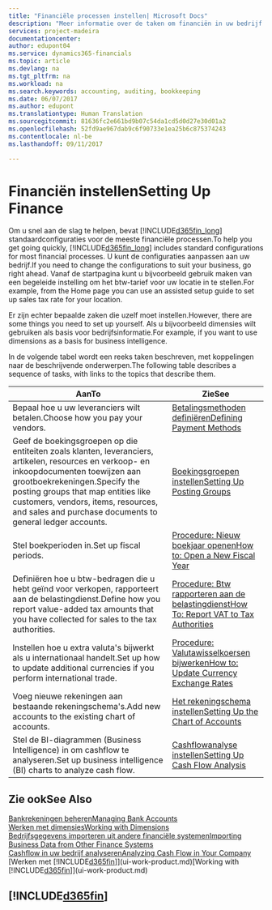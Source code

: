 ```yaml
---
title: "Financiële processen instellen| Microsoft Docs"
description: "Meer informatie over de taken om financiën in uw bedrijf in te stellen voor al uw boekhoudings-, controle- of boekingsbehoeften."
services: project-madeira
documentationcenter: 
author: edupont04
ms.service: dynamics365-financials
ms.topic: article
ms.devlang: na
ms.tgt_pltfrm: na
ms.workload: na
ms.search.keywords: accounting, auditing, bookkeeping
ms.date: 06/07/2017
ms.author: edupont
ms.translationtype: Human Translation
ms.sourcegitcommit: 81636fc2e661bd9b07c54da1cd5d0d27e30d01a2
ms.openlocfilehash: 52fd9ae967dab9c6f90733e1ea25b6c875374243
ms.contentlocale: nl-be
ms.lasthandoff: 09/11/2017

---
```

# <a name="setting-up-finance"></a><span data-ttu-id="b1075-103">Financiën instellen</span><span class="sxs-lookup"><span data-stu-id="b1075-103">Setting Up Finance</span></span>
<span data-ttu-id="b1075-104">Om u snel aan de slag te helpen, bevat [!INCLUDE[d365fin_long](includes/d365fin_long_md.md)] standaardconfiguraties voor de meeste financiële processen.</span><span class="sxs-lookup"><span data-stu-id="b1075-104">To help you get going quickly, [!INCLUDE[d365fin_long](includes/d365fin_long_md.md)] includes standard configurations for most financial processes.</span></span> <span data-ttu-id="b1075-105">U kunt de configuraties aanpassen aan uw bedrijf.</span><span class="sxs-lookup"><span data-stu-id="b1075-105">If you need to change the configurations to suit your business, go right ahead.</span></span> <span data-ttu-id="b1075-106">Vanaf de startpagina kunt u bijvoorbeeld gebruik maken van een begeleide instelling om het btw-tarief voor uw locatie in te stellen.</span><span class="sxs-lookup"><span data-stu-id="b1075-106">For example, from the Home page you can use an assisted setup guide to set up sales tax rate for your location.</span></span>  

<span data-ttu-id="b1075-107">Er zijn echter bepaalde zaken die uzelf moet instellen.</span><span class="sxs-lookup"><span data-stu-id="b1075-107">However, there are some things you need to set up yourself.</span></span> <span data-ttu-id="b1075-108">Als u bijvoorbeeld dimensies wilt gebruiken als basis voor bedrijfsinformatie.</span><span class="sxs-lookup"><span data-stu-id="b1075-108">For example, if you want to use dimensions as a basis for business intelligence.</span></span>  

<span data-ttu-id="b1075-109">In de volgende tabel wordt een reeks taken beschreven, met koppelingen naar de beschrijvende onderwerpen.</span><span class="sxs-lookup"><span data-stu-id="b1075-109">The following table describes a sequence of tasks, with links to the topics that describe them.</span></span>

| <span data-ttu-id="b1075-110">Aan</span><span class="sxs-lookup"><span data-stu-id="b1075-110">To</span></span> | <span data-ttu-id="b1075-111">Zie</span><span class="sxs-lookup"><span data-stu-id="b1075-111">See</span></span> |
| --- | --- |
| <span data-ttu-id="b1075-112">Bepaal hoe u uw leveranciers wilt betalen.</span><span class="sxs-lookup"><span data-stu-id="b1075-112">Choose how you pay your vendors.</span></span> |[<span data-ttu-id="b1075-113">Betalingsmethoden definiëren</span><span class="sxs-lookup"><span data-stu-id="b1075-113">Defining Payment Methods</span></span>](finance-payment-methods.md) |
| <span data-ttu-id="b1075-114">Geef de boekingsgroepen op die entiteiten zoals klanten, leveranciers, artikelen, resources en verkoop- en inkoopdocumenten toewijzen aan grootboekrekeningen.</span><span class="sxs-lookup"><span data-stu-id="b1075-114">Specify the posting groups that map entities like customers, vendors, items, resources, and sales and purchase documents to general ledger accounts.</span></span> |[<span data-ttu-id="b1075-115">Boekingsgroepen instellen</span><span class="sxs-lookup"><span data-stu-id="b1075-115">Setting Up Posting Groups</span></span>](finance-posting-groups.md)|
| <span data-ttu-id="b1075-116">Stel boekperioden in.</span><span class="sxs-lookup"><span data-stu-id="b1075-116">Set up fiscal periods.</span></span> |[<span data-ttu-id="b1075-117">Procedure: Nieuw boekjaar openen</span><span class="sxs-lookup"><span data-stu-id="b1075-117">How to: Open a New Fiscal Year</span></span>](finance-how-open-new-fiscal-year.md) |
| <span data-ttu-id="b1075-118">Definiëren hoe u btw-bedragen die u hebt geïnd voor verkopen, rapporteert aan de belastingdienst.</span><span class="sxs-lookup"><span data-stu-id="b1075-118">Define how you report value-added tax amounts that you have collected for sales to the tax authorities.</span></span> |[<span data-ttu-id="b1075-119">Procedure: Btw rapporteren aan de belastingdienst</span><span class="sxs-lookup"><span data-stu-id="b1075-119">How To: Report VAT to Tax Authorities</span></span>](finance-how-report-vat.md)|
| <span data-ttu-id="b1075-120">Instellen hoe u extra valuta's bijwerkt als u internationaal handelt.</span><span class="sxs-lookup"><span data-stu-id="b1075-120">Set up how to update additional currencies if you perform international trade.</span></span> |[<span data-ttu-id="b1075-121">Procedure: Valutawisselkoersen bijwerken</span><span class="sxs-lookup"><span data-stu-id="b1075-121">How to: Update Currency Exchange Rates</span></span>](finance-how-update-currencies.md) |
| <span data-ttu-id="b1075-122">Voeg nieuwe rekeningen aan bestaande rekeningschema's.</span><span class="sxs-lookup"><span data-stu-id="b1075-122">Add new accounts to the existing chart of accounts.</span></span> |[<span data-ttu-id="b1075-123">Het rekeningschema instellen</span><span class="sxs-lookup"><span data-stu-id="b1075-123">Setting Up the Chart of Accounts</span></span>](finance-setup-chart-accounts.md) |
| <span data-ttu-id="b1075-124">Stel de BI-diagrammen (Business Intelligence) in om cashflow te analyseren.</span><span class="sxs-lookup"><span data-stu-id="b1075-124">Set up business intelligence (BI) charts to analyze cash flow.</span></span> |[<span data-ttu-id="b1075-125">Cashflowanalyse instellen</span><span class="sxs-lookup"><span data-stu-id="b1075-125">Setting Up Cash Flow Analysis</span></span>](finance-setup-cash-flow-analyses.md) |

## <a name="see-also"></a><span data-ttu-id="b1075-126">Zie ook</span><span class="sxs-lookup"><span data-stu-id="b1075-126">See Also</span></span>
[<span data-ttu-id="b1075-127">Bankrekeningen beheren</span><span class="sxs-lookup"><span data-stu-id="b1075-127">Managing Bank Accounts</span></span>](bank-manage-bank-accounts.md)  
[<span data-ttu-id="b1075-128">Werken met dimensies</span><span class="sxs-lookup"><span data-stu-id="b1075-128">Working with Dimensions</span></span>](finance-dimensions.md)  
[<span data-ttu-id="b1075-129">Bedrijfsgegevens importeren uit andere financiële systemen</span><span class="sxs-lookup"><span data-stu-id="b1075-129">Importing Business Data from Other Finance Systems</span></span>](upload-data.md)  
[<span data-ttu-id="b1075-130">Cashflow in uw bedrijf analyseren</span><span class="sxs-lookup"><span data-stu-id="b1075-130">Analyzing Cash Flow in Your Company</span></span>](finance-analyze-cash-flow.md)  
<span data-ttu-id="b1075-131">[Werken met [!INCLUDE[d365fin](includes/d365fin_md.md)]](ui-work-product.md)</span><span class="sxs-lookup"><span data-stu-id="b1075-131">[Working with [!INCLUDE[d365fin](includes/d365fin_md.md)]](ui-work-product.md)</span></span>  

## [!INCLUDE[d365fin](includes/free_trial_md.md)]
